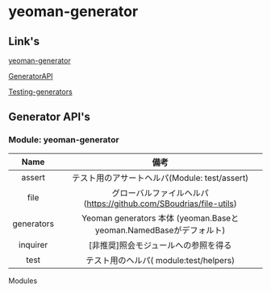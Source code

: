 
# yeoman-generator

## Link's

[yeoman-generator](https://github.com/yeoman/yeoman/wiki/Generators#wiki-frequently-asked-questions)

[GeneratorAPI](http://yeoman.github.io/generator/)

[Testing-generators](https://github.com/yeoman/generator/wiki/Testing-generators)

## Generator API's

### Module: yeoman-generator

| Name |備考 |
|:-:|:-:|
| assert      | テスト用のアサートヘルパ(Module: test/assert) |
| file        | グローバルファイルヘルパ(https://github.com/SBoudrias/file-utils) |
| generators | Yeoman generators 本体 (yeoman.Baseとyeoman.NamedBaseがデフォルト) |
| inquirer    | [非推奨]照会モジュールへの参照を得る |
| test        | テスト用のヘルパ( module:test/helpers) |




Modules




